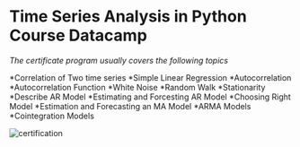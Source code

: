 # Time Series Analysis in Python Course Datacamp

*The certificate program usually covers the following topics*

*Correlation of Two time series
*Simple Linear Regression
*Autocorrelation
*Autocorrelation Function
*White Noise
*Random Walk
*Stationarity
*Describe AR Model
*Estimating and Forcesting AR Model
*Choosing Right Model
*Estimation and Forecasting an MA Model
*ARMA Models
*Cointegration Models

![certification](https://resmim.net/cdn/2023/09/11/SL6IYH.png)
